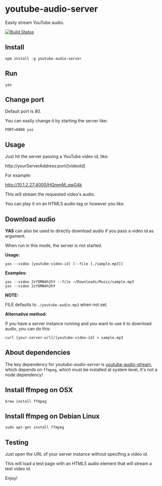 # youtube-audio-server 
Easily stream YouTube audio.

[![Build Status](https://travis-ci.org/codealchemist/youtube-audio-server.svg?branch=master)](https://travis-ci.org/codealchemist/youtube-audio-server)

## Install
`npm install -g youtube-audio-server`


## Run
`yas`


## Change port
Default port is 80.

You can easily change it by starting the server like:

`PORT=8080 yas`


## Usage
Just hit the server passing a YouTube video id, like:

http://yourServerAddress:port/[videoId]

For example:

http://10.1.2.27:4000/HQmmM_qwG4k

This will stream the requested video's audio.

You can play it on an HTML5 audio tag or however you like.


## Download audio
**YAS** can also be used to directly download audio if you pass a video id as argument.

When run in this mode, the server is not started.

**Usage:**

`yas --video [youtube-video-id] [--file [./sample.mp3]]`

**Examples:**
```
yas --video 2zYDMN4h2hY --file ~/Downloads/Music/sample.mp3
yas --video 2zYDMN4h2hY
```

**NOTE:** 

FILE defaults to `./youtube-audio.mp3` when not set.

**Alternative method:**

If you have a server instance running and you want to use it to download audio,
you can do this:

`curl [your-server-url]/[youtube-video-id] > sample.mp3`


## About dependencies
The key dependency for *youtube-audio-server* is 
[youtube-audio-stream](https://github.com/JamesKyburz/youtube-audio-stream), 
which depends on `ffmpeg`, which must be installed at system level, it's not
a node dependency!


## Install ffmpeg on OSX

`brew install ffmpeg`


## Install ffmpeg on Debian Linux

`sudo apt-get install ffmpeg`


## Testing
Just open the URL of your server instance without specifing a video id.

This will load a test page with an HTML5 audio element that will stream a test video id.


Enjoy!
